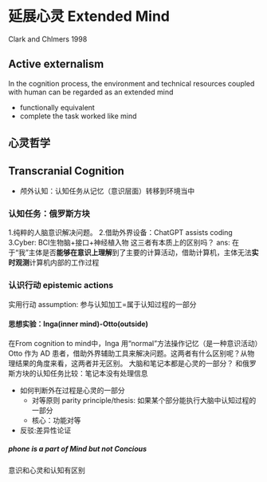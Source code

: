 # 延展心灵 Extended Mind
Clark and Chlmers 1998
## Active externalism
In the cognition process, the environment and technical resources coupled with human can be regarded as an extended mind
* functionally equivalent
* complete the task worked like mind
## 心灵哲学
## Transcranial Cognition
* 颅外认知：认知任务从记忆（意识层面）转移到环境当中
### 认知任务：俄罗斯方块
1.纯粹的人脑意识解决问题。
2.借助外界设备：ChatGPT assists coding
3.Cyber: BCI生物脑+接口+神经植入物
这三者有本质上的区别吗？
ans: 在于“我”主体是否**能够在意识上理解**到了主要的计算活动，借助计算机，主体无法**实时观测**计算机内部的工作过程
### 认识行动 epistemic actions
实用行动
assumption: 参与认知加工=属于认知过程的一部分

#### 思想实验：Inga(inner mind)-Otto(outside)
在From cognition to mind中，Inga 用“normal”方法操作记忆（是一种意识活动）Otto 作为 AD 患者，借助外界辅助工具来解决问题。这两者有什么区别呢？从物理结果的角度来看，这两者并无区别。
大脑和笔记本都是心灵的一部分？
和俄罗斯方块的认知任务比较：笔记本没有处理信息
* 如何判断外在过程是心灵的一部分
    - 对等原则 parity principle/thesis: 如果某个部分能执行大脑中认知过程的一部分
    - 核心：功能对等
* 反驳:差异性论证
##### phone is a part of Mind but not Concious
意识和心灵和认知有区别
## 
